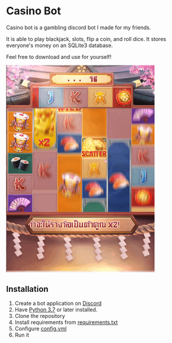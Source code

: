 # Casino Bot
Casino bot is a gambling discord bot I made for my friends.

It is able to play blackjack, slots, flip a coin, and roll dice. It stores everyone's money on an SQLite3 database.

Feel free to download and use for yourself!

<img src="./pictures/slots.gif" alt="slots" width="400"/>

## Installation

1. Create a bot application on [Discord](https://discord.com/developers)
2. Have [Python 3.7](https://python.org) or later installed.
3. Clone the repository
4. Install requirements from [requirements.txt](requirements.txt)
5. Configure [config.yml](config.yml)
6. Run it

